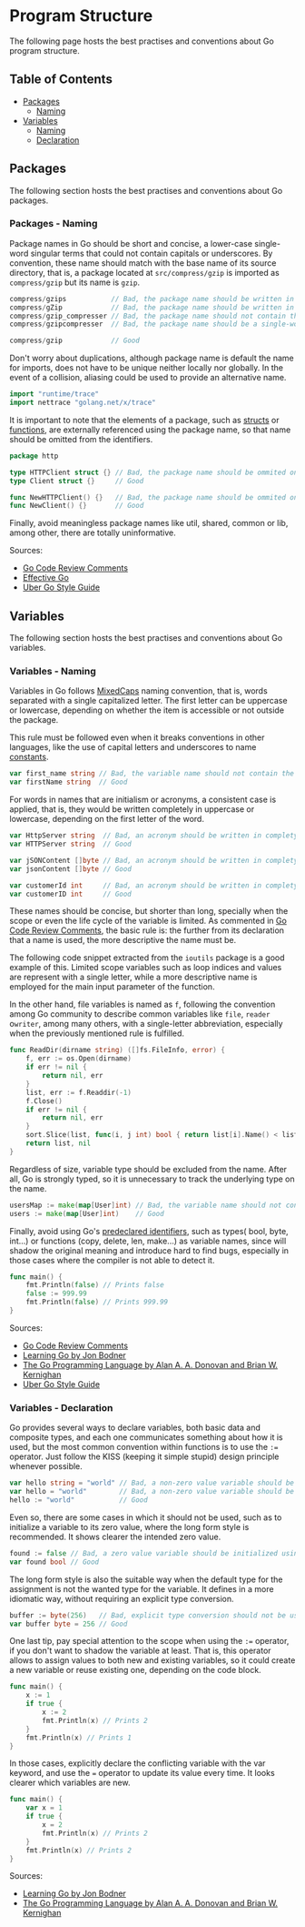 # Program Structure

The following page hosts the best practises and conventions about Go program structure.

## Table of Contents

- [Packages](program-structure.md#packages)
    - [Naming](program-structure.md#packages---naming)
- [Variables](program-structure.md#variables)
    - [Naming](program-structure.md#variables---naming)
    - [Declaration](program-structure.md#variables---declaration)

## Packages

The following section hosts the best practises and conventions about Go packages.

### Packages - Naming

Package names in Go should be short and concise, a lower-case single-word singular terms that could
not contain capitals or underscores. By convention, these name should match with the base name of its source directory,
that is, a package located at ```src/compress/gzip``` is imported as ```compress/gzip``` but its name is ```gzip```.

```go
compress/gzips           // Bad, the package name should be written in singular
compress/gZip            // Bad, the package name should be written in lower-case
compress/gzip_compresser // Bad, the package name should not contain the underscore symbol
compress/gzipcompresser  // Bad, the package name should be a single-word term

compress/gzip            // Good
```

Don't worry about duplications, although package name is default the name for imports, does not have to be unique
neither
locally nor globally. In the event of a collision, aliasing could be used to provide an alternative name.

```go
import "runtime/trace"
import nettrace "golang.net/x/trace"
```

It is important to note that the elements of a package, such as [structs](composite-types.md#structs)
or [functions](functions.md), are externally referenced using the package name, so that name should be omitted from the
identifiers.

```go
package http

type HTTPClient struct {} // Bad, the package name should be ommited on package elements such as structs
type Client struct {}     // Good

func NewHTTPClient() {}   // Bad, the package name should be ommited on package elements such as functions
func NewClient() {}       // Good
```

Finally, avoid meaningless package names like util, shared, common or lib, among other, there are totally uninformative.

Sources:

- [Go Code Review Comments](https://github.com/golang/go/wiki/CodeReviewComments#package-names)
- [Effective Go](https://go.dev/doc/effective_go#package-names)
- [Uber Go Style Guide](https://github.com/uber-go/guide/blob/master/style.md#package-names)

## Variables

The following section hosts the best practises and conventions about Go variables.

### Variables - Naming

Variables in Go follows [MixedCaps](https://go.dev/doc/effective_go#mixed-caps) naming convention, that is, words
separated with a single capitalized letter. The first letter can be uppercase or lowercase, depending on whether the
item is accessible or not outside the package.

This rule must be followed even when it breaks conventions in other languages, like the use of capital letters and
underscores to name [constants](basic-data-types.md#constants---naming).

```go
var first_name string // Bad, the variable name should not contain the underscore symbol
var firstName string  // Good
```

For words in names that are initialism or acronyms, a consistent case is applied, that is, they would be written
completely in uppercase or lowercase, depending on the first letter of the word.

```go
var HttpServer string  // Bad, an acronym should be written in complety uppercase or lowercase
var HTTPServer string  // Good

var jSONContent []byte // Bad, an acronym should be written in complety uppercase or lowercase
var jsonContent []byte // Good

var customerId int     // Bad, an acronym should be written in complety uppercase or lowercase
var customerID int     // Good
```

These names should be concise, but shorter than long, specially when the scope or even the life cycle of the variable is
limited. As commented in [Go Code Review Comments](https://github.com/golang/go/wiki/CodeReviewComments#initialisms),
the basic rule is: the further from its declaration that a name is used, the more descriptive the name must be.

The following code snippet extracted from the ```ioutils``` package is a good example of this. Limited scope variables
such as loop indices and values are represent with a single letter, while a more descriptive name is employed for the
main input parameter of the function.

In the other hand, file variables is named as ```f```, following the convention among Go community to describe common
variables like ```file```, ```reader``` o```writer```, among many others, with a single-letter abbreviation, especially
when the previously mentioned rule is fulfilled.

```go
func ReadDir(dirname string) ([]fs.FileInfo, error) {
	f, err := os.Open(dirname)
	if err != nil {
		return nil, err
	}
	list, err := f.Readdir(-1)
	f.Close()
	if err != nil {
		return nil, err
	}
	sort.Slice(list, func(i, j int) bool { return list[i].Name() < list[j].Name() })
	return list, nil
}
```

Regardless of size, variable type should be excluded from the name. After all, Go is strongly typed, so it is
unnecessary to track the underlying type on the name.

```go
usersMap := make(map[User]int) // Bad, the variable name should not contain the underlying type
users := make(map[User]int)    // Good
```

Finally, avoid using Go's [predeclared identifiers](https://go.dev/ref/spec#Predeclared_identifiers), such as types(
bool, byte, int...) or functions (copy, delete, len, make...) as variable names, since will shadow the original meaning
and introduce hard to find bugs, especially in those cases where the compiler is not able to detect it.

```go
func main() {
	fmt.Println(false) // Prints false
	false := 999.99
	fmt.Println(false) // Prints 999.99
}
```

Sources:

- [Go Code Review Comments](https://github.com/golang/go/wiki/CodeReviewComments#initialisms)
- [Learning Go by Jon Bodner](https://www.oreilly.com/library/view/learning-go/9781492077206/)
- [The Go Programming Language by Alan A. A. Donovan and Brian W. Kernighan](https://www.gopl.io)
- [Uber Go Style Guide](https://github.com/uber-go/guide/blob/master/style.md#avoid-using-built-in-names)

### Variables - Declaration

Go provides several ways to declare variables, both basic data and composite types, and each one communicates something
about how it is used, but the most common convention within functions is to use the ```:=``` operator. Just follow the
KISS (keeping it simple stupid) design principle whenever possible.

```go
var hello string = "world" // Bad, a non-zero value variable should be initialized using the := operator
var hello = "world"        // Bad, a non-zero value variable should be initialized using the := operator
hello := "world"           // Good
```

Even so, there are some cases in which it should not be used, such as to initialize a variable to its zero value, where
the long form style is recommended. It shows clearer the intended zero value.

```go
found := false // Bad, a zero value variable should be initialized using the long form style
var found bool // Good
```

The long form style is also the suitable way when the default type for the assignment is not the wanted type for the
variable. It defines in a more idiomatic way, without requiring an explicit type conversion.

```go
buffer := byte(256)   // Bad, explicit type conversion should not be used in variables initialization
var buffer byte = 256 // Good
```

One last tip, pay special attention to the scope when using the ```:=``` operator, if you don't want to shadow the
variable at least. That is, this operator allows to assign values to both new and existing variables, so it could create
a new variable or reuse existing one, depending on the code block.

```go
func main() {
	x := 1
	if true {
		x := 2
		fmt.Println(x) // Prints 2
	}
	fmt.Println(x) // Prints 1
}
```

In those cases, explicitly declare the conflicting variable with the var keyword, and use the ```=``` operator to update
its value every time. It looks clearer which variables are new.

```go
func main() {
	var x = 1
	if true {
		x = 2
		fmt.Println(x) // Prints 2
	}
	fmt.Println(x) // Prints 2
}
```

Sources:

- [Learning Go by Jon Bodner](https://www.oreilly.com/library/view/learning-go/9781492077206/)
- [The Go Programming Language by Alan A. A. Donovan and Brian W. Kernighan](https://www.gopl.io)